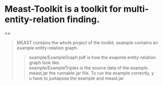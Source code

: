 # Meast-Toolkit is a toolkit for multi-entity-relation finding.
==
>MEAST contains the whole project of the toolkit.
>example contains an example entity-relation graph.</br>
>>example/ExampleGraph.pdf is how the exapmle entity-relation graph look like.</br>
>>example/ExampleTriples is the source data of the example.</br>
>meast.jar the runnable jar file. To run the example correctly, y</br>u have to juxtapose the example and meast.jar 
